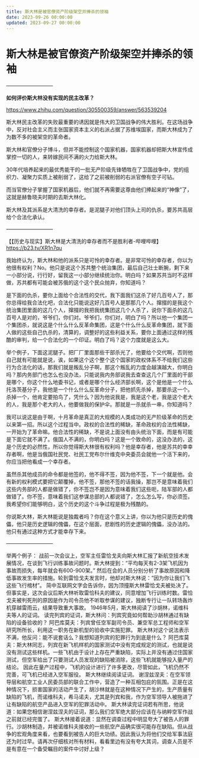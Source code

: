 ```yaml
---
title: 斯大林是被官僚资产阶级架空并捧杀的领袖
date: 2023-09-26 00:00:00
updated: 2023-09-27 00:00:00
---
```


# 斯大林是被官僚资产阶级架空并捧杀的领袖

—————————

**如何评价斯大林没有实现的民主改革？**

https://www.zhihu.com/question/305500359/answer/563539204

斯大林民主改革的失败最重要的诱因就是伟大的卫国战争的伟大胜利。在这场战争中，反对社会主义而主张国家资本主义的右派占据了苏维埃国家，而斯大林成为了为数不多的被架空的革命者。

斯大林和官僚分子博斗，但并不能控制这个国家机器，国家机器却把斯大林宣传成掌控一切的人，来转嫁民间不满的火力给斯大林。

30年代培养起来的最优秀能干的一批无产阶级先锋牺牲在了卫国战争中，党的组织力、凝聚力实质上被削弱了，这给了之前被削弱的右派官僚有空子可钻。

而当官僚分子掌握了国家机器后，他们就不再需要这尊由他们捧起来的“神像”了，这就是赫鲁晓夫时期的去斯大林化。

斯大林及其派系是大清洗的幸存者。是泥腿子对他们顶头上司的仇杀，要苏共高层给个合法化承认。

—————————

【【历史与现实】斯大林是大清洗的幸存者而不是胜利者-哔哩哔哩】 https://b23.tv/XR1n7qu

我始终认为，斯大林和他的派系只是可怜的幸存者。是非常可怜的幸存者，你以为他很有权利？No。他只是说这个苏共整个统治集团，最后自己壮士断腕，剩下来一小部分说，行行好，留我这一小部分继续统治你。明白吗？如果苏共当时不这样做，苏共都有可能会被苏俄的这个这个民众抛弃，你知道吗？

是下面的仇杀，要你上面给个合法性的交代，我下面我们这杀了好几百号人了，那你总得给我合法化吧，合法化只能说这好几百号人是那那几个人。撺掇的是我这个统治集团里面的这几个人，撺掇的我把我统集团这几个人杀了，说你下面杀的这几百号人是对的，爷爷们，你们对。爷爷们，你们对，明白了吗？所以他一个集团一个集团杀，就说这是个什么什么反革命集团，这是个什么什么反革命集团，就下面人做的这些自己仇杀的，清算的，调整好的这些利益关系，要你上面通过这样的残酷的审判，给一个合法化的一个印证。明白了吗？这个力度就是这么大。

举个例子，下面这泥腿子。把厂厂里面那些干部杀光了，他要给个交代啊，否则他自己就有可能就是说，诶，如果这个这个整个这个国家的政权体系不不给我们这些行为合法化的话，那我们就是叛乱分子啊，那这个叛乱的力度会越演越大，你明白吗？那内务部门也怎么也没办法，只能说我内务部说我去查查这几个厂里面的干部是哪个，你这个什么地委书记，或者是哪个什么经济部长啊，这个是他是一个什么托洛茨基分子，我他是一个什么什么反革命分子，把他抓先杀掉，那要杀这一个。杀掉一个，他肯定要拍鸟了，凭什么？因为他说我是，我是这个老，我是这个老大的人，我是那个老大的人，他要做我的保护伞。那就是一杀就杀一串，你知道吗？

我可以说这是由于啊，十月革命是真正的大规模的人类成功的无产阶级革命的历史以来第一招。所以这个过程当中。政权的合法性的稀缺，革命政权的合法性稀缺，一开始为了革命嘛。他合法性的稀缺，不是说上面没有由头统治下面，而是有可能是下面它就不满了。俄国人不满的，你明白吗？这是一个致命的，这没办法的，这是个历史的必然性，所以你觉得斯大林很有权利吗？他是幸存者，他是苏共的幸幸存者啊，他是当俄国社民党、社民工党布尔什维克中央委员会就他一个活下来的，你应当把他看成一个幸存者。

虽然杀其他成员的命令都是他签的，他不得不签，因为他不签，下一个就是他。会有新的权利模式要把它颠覆掉，他不签，那他不签的话我操，那岂不是意味着我们这些内务部的人都是做错了，你不签岂不是因为意味着我们这些呃，陆军部的人都做错了。你不签，意味着我们这参谋总部的人都说错了，怎么怎么写，你必须签。我希望你们能够明白，这个历史的这个斗争过程是极为残酷的。

你说斯大林，斯大林能说是独裁者吗？你在这个意义上讲，你以为他只是历史的傀儡，他只是历史逻辑的傀儡，在这个层面，悲剧性的历史逻辑的傀儡，没办法的。他只有通过这种方式才能幸存下来。

—————————

举两个例子：
战前一次会议上，空军主任雷恰戈夫向斯大林汇报了新航空技术发展情况，在谈到飞行训练事故问题时。斯大林提到：“平均每天有2-3架飞机因为事故而损失，每年就会有600-900架。”
然后在会的人员分别分析了事故原因和降低事故发生率的措施。轮到雷恰戈夫发言时，他却对斯大林说：“因为你让我们飞这些飞行棺材”。
简中互联网文字会告诉你，因为顶撞斯大林雷恰戈夫被处决了。但事实是，这次会议后斯大林听取雷恰科夫的建议，同意增加飞行训练时数。雷恰戈夫被判死刑的原因是作为司令员他不听取参谋的建议，独断专行让一队转场轰炸机穿越雷雨云，结果导致重大事故。
1946年5月，斯大林阅读了沙胡林，诺维科夫等人的证词。
读完列宾的证词，斯大林问：列宾究竟如何帮助沙胡林通过有缺陷的设备验收的？
阿巴库莫夫：列宾曾任空军副司令员、兼空军总工程师和空军研究所所长，利用这一职务在新机型的验收中实施犯罪。
斯大林对这个说法表示不满，他反问：能不说套话么？我想知道列宾的犯罪行为到底是什么？
阿巴库莫夫：斯大林同志，列宾在新飞机样机的国家测试中没有完成规定的测试，也就是说没有测试这些样机。一些飞机由于设计上存在严重缺陷，实际上并没有通过住国家测试，但空军给出了只要测试人员发现的缺陷被消除，这些飞机就能够投入量产的结论。
因此在量产过程中，飞机的设计进行了许多更改，尽管如此，飞机仍然不完善，可飞机已经进入空军服役。
斯大林继续阅读证词。
谢涅兹涅夫：在空军领导层和航空工业人民委员部的联合工作中，营造了一种互相包庇的氛围。正是在这种情况下，损害国家的活动产生了，胡沙林就是在这种情况下产生的，生产质量有缺陷的飞机，而诺维科夫，希马诺夫，尤其是列宾和我，作为空军领导人被拖进了让有缺陷的航空产品进入空军的犯罪活动中。
斯大林读完证词若有所思，他说道：如果您相信谢涅兹涅夫的证词，那么我们空军绝大部分应该在与纳粹空军作战之前就已经完蛋了。
斯大林接着说道：显然在调查过程中明显夸大了被告人的罪行。沙胡林制造，并被诺维科夫接收的一些航空产品确实很可能存在缺陷。但从战争的宏观角度来看，也要看到被告人的巨大功绩。因此我认为将他们交给军事法庭还为时过早。请再次仔细核对所有材料，看看里边有没有夸大其词，调查人员是不是有意在一个备受瞩目的案件中讨好上级？


